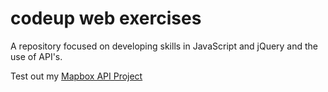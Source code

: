 # codeup web exercises

A repository focused on developing skills in JavaScript and jQuery and the use of API's.

Test out my <a href="https://victorpena13.github.io/mapbox_maps_api.html">Mapbox API Project</a>
